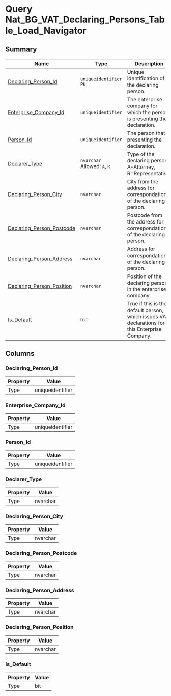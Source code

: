 # Query Nat_BG_VAT_Declaring_Persons_Table_Load_Navigator


## Summary

| Name | Type | Description |
| - | - | --- |
|[Declaring_Person_Id](#declaring_person_id)|`uniqueidentifier` `PK`|Unique identification of the declaring person.|
|[Enterprise_Company_Id](#enterprise_company_id)|`uniqueidentifier` |The enterprise company for which the person is presenting the declaration.|
|[Person_Id](#person_id)|`uniqueidentifier` |The person that is presenting the declaration.|
|[Declarer_Type](#declarer_type)|`nvarchar` Allowed: `A`, `R`|Type of the declaring person. A=Attorney, R=Representative.|
|[Declaring_Person_City](#declaring_person_city)|`nvarchar` |City from the address for correspondation of the declaring person.|
|[Declaring_Person_Postcode](#declaring_person_postcode)|`nvarchar` |Postcode from the address for correspondation of the declaring person.|
|[Declaring_Person_Address](#declaring_person_address)|`nvarchar` |Address for correspondation of the declaring person.|
|[Declaring_Person_Position](#declaring_person_position)|`nvarchar` |Position of the declaring person in the enterprise company.|
|[Is_Default](#is_default)|`bit` |True if this is the default person, which issues VAT declarations for this Enterprise Company.|

## Columns

### Declaring_Person_Id

| Property | Value |
| - | - |
|Type|uniqueidentifier|

### Enterprise_Company_Id

| Property | Value |
| - | - |
|Type|uniqueidentifier|

### Person_Id

| Property | Value |
| - | - |
|Type|uniqueidentifier|

### Declarer_Type

| Property | Value |
| - | - |
|Type|nvarchar|

### Declaring_Person_City

| Property | Value |
| - | - |
|Type|nvarchar|

### Declaring_Person_Postcode

| Property | Value |
| - | - |
|Type|nvarchar|

### Declaring_Person_Address

| Property | Value |
| - | - |
|Type|nvarchar|

### Declaring_Person_Position

| Property | Value |
| - | - |
|Type|nvarchar|

### Is_Default

| Property | Value |
| - | - |
|Type|bit|


